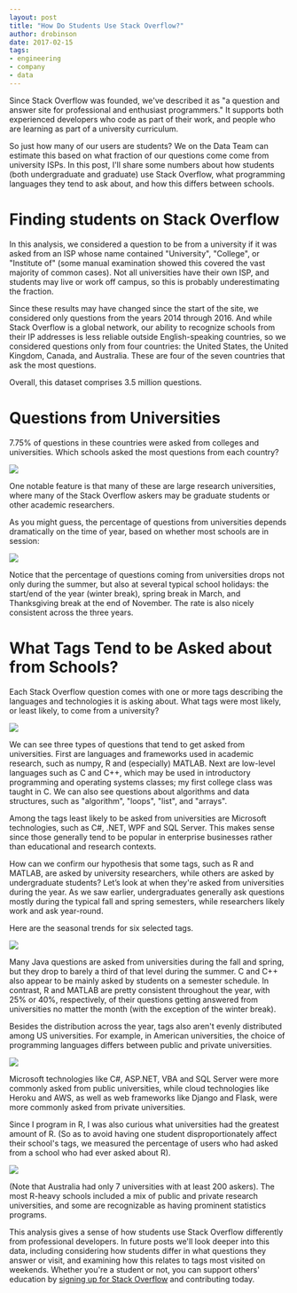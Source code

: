 ```yaml
---
layout: post
title: "How Do Students Use Stack Overflow?"
author: drobinson
date: 2017-02-15
tags:
- engineering
- company
- data
---
```

Since Stack Overflow was founded, we've described it as "a question and answer site for professional and enthusiast programmers." It supports both experienced developers who code as part of their work, and people who are learning as part of a university curriculum.

So just how many of our users are students? We on the Data Team can estimate this based on what fraction of our questions come come from university ISPs. In this post, I'll share some numbers about how students (both undergraduate and graduate) use Stack Overflow, what programming languages they tend to ask about, and how this differs between schools.

# Finding students on Stack Overflow

In this analysis, we considered a question to be from a university if it was asked from an ISP whose name contained "University", "College", or "Institute of" (some manual examination showed this covered the vast majority of common cases). Not all universities have their own ISP, and students may live or work off campus, so this is probably underestimating the fraction.

Since these results may have changed since the start of the site, we considered only questions from the years 2014 through 2016. And while Stack Overflow is a global network, our ability to recognize schools from their IP addresses is less reliable outside English-speaking countries, so we considered questions only from four countries: the United States, the United Kingdom, Canada, and Australia. These are four of the seven countries that ask the most questions.

Overall, this dataset comprises 3.5 million questions.

# Questions from Universities

7.75% of questions in these countries were asked from colleges and universities. Which schools asked the most questions from each country?

![](https://i.stack.imgur.com/ZDNkW.png)

One notable feature is that many of these are large research universities, where many of the Stack Overflow askers may be graduate students or other academic researchers.

As you might guess, the percentage of questions from universities depends dramatically on the time of year, based on whether most schools are in session:

![](https://i.stack.imgur.com/3iJoo.png)

Notice that the percentage of questions coming from universities drops not only during the summer, but also at several typical school holidays: the start/end of the year (winter break), spring break in March, and Thanksgiving break at the end of November. The rate is also nicely consistent across the three years.

# What Tags Tend to be Asked about from Schools?

Each Stack Overflow question comes with one or more tags describing the languages and technologies it is asking about. What tags were most likely, or least likely, to come from a university?

![](https://i.stack.imgur.com/hHp2a.png)

We can see three types of questions that tend to get asked from universities. First are languages and frameworks used in academic research, such as numpy, R and (especially) MATLAB. Next are low-level languages such as C and C++, which may be used in introductory programming and operating systems classes; my first college class was taught in C. We can also see questions about algorithms and data structures, such as "algorithm", "loops", "list", and "arrays".

Among the tags least likely to be asked from universities are Microsoft technologies, such as C#, .NET, WPF and SQL Server. This makes sense since those generally tend to be popular in enterprise businesses rather than educational and research contexts.

How can we confirm our hypothesis that some tags, such as R and MATLAB, are asked by university researchers, while others are asked by undergraduate students? Let’s look at when they're asked from universities during the year. As we saw earlier, undergraduates generally ask questions mostly during the typical fall and spring semesters, while researchers likely work and ask year-round.

Here are the seasonal trends for six selected tags.

![](https://i.stack.imgur.com/hy1M4.png)

Many Java questions are asked from universities during the fall and spring, but they drop to barely a third of that level during the summer. C and C++ also appear to be mainly asked by students on a semester schedule. In contrast, R and MATLAB are pretty consistent throughout the year, with 25% or 40%, respectively, of their questions getting answered from universities no matter the month (with the exception of the winter break).

Besides the distribution across the year, tags also aren't evenly distributed among US universities. For example, in American universities, the choice of programming languages differs between public and private universities.

![](https://i.stack.imgur.com/MLZtW.png)

Microsoft technologies like C#, ASP.NET, VBA and SQL Server were more commonly asked from public universities, while cloud technologies like Heroku and AWS, as well as web frameworks like Django and Flask, were more commonly asked from private universities.

Since I program in R, I was also curious what universities had the greatest amount of R. (So as to avoid having one student disproportionately affect their school's tags, we measured the percentage of users who had asked from a school who had ever asked about R).

![](https://i.stack.imgur.com/wSZZh.png)

(Note that Australia had only 7 universities with at least 200 askers). The most R-heavy schools included a mix of public and private research universities, and some are recognizable as having prominent statistics programs.

This analysis gives a sense of how students use Stack Overflow differently from professional developers. In future posts we'll look deeper into this data, including considering how students differ in what questions they answer or visit, and examining how this relates to tags most visited on weekends. Whether you're a student or not, you can support others' education by [signing up for Stack Overflow](https://stackoverflow.com/users/signup) and contributing today.
